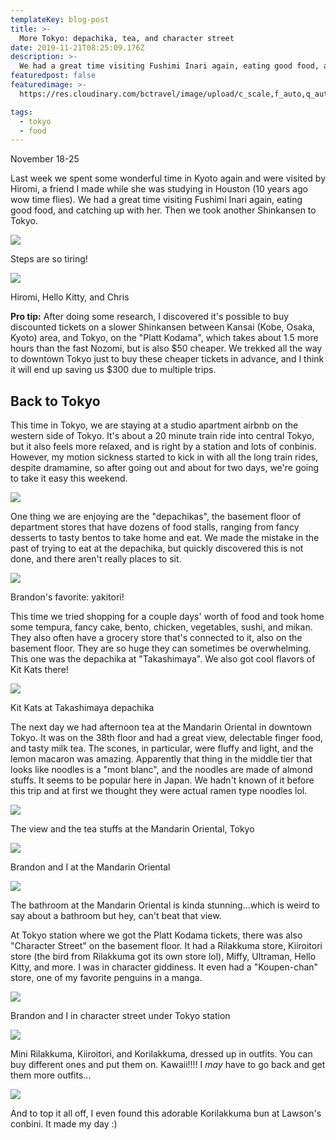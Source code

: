 ```yaml
---
templateKey: blog-post
title: >-
  More Tokyo: depachika, tea, and character street
date: 2019-11-21T08:25:09.176Z
description: >-
  We had a great time visiting Fushimi Inari again, eating good food, and catching up with her. Then we took another Shinkansen to Tokyo.
featuredpost: false
featuredimage: >-
  https://res.cloudinary.com/bctravel/image/upload/c_scale,f_auto,q_auto,w_1080/v1575709343/IMG_1831_t3jedl.heic

tags:
  - tokyo
  - food
---
```


November 18-25

Last week we spent some wonderful time in Kyoto again and were visited by Hiromi, a friend I made while she was studying in Houston (10 years ago wow time flies). We had a great time visiting Fushimi Inari again, eating good food, and catching up with her. Then we took another Shinkansen to Tokyo.

![](https://static.wixstatic.com/media/4a8d9e_cf1da97815aa4116b970fd6153dd79d1~mv2.jpeg/v1/fill/w_1125,h_1500,al_c,q_90/4a8d9e_cf1da97815aa4116b970fd6153dd79d1~mv2.webp)

Steps are so tiring!

![](https://static.wixstatic.com/media/4a8d9e_27e9afe842104e86b09fc670c30f779a~mv2.jpeg/v1/fill/w_1480,h_1110,al_c,q_90,usm_0.66_1.00_0.01/4a8d9e_27e9afe842104e86b09fc670c30f779a~mv2.webp)

Hiromi, Hello Kitty, and Chris

**Pro tip:** After doing some research, I discovered it's possible to buy discounted tickets on a slower Shinkansen between Kansai (Kobe, Osaka, Kyoto) area, and Tokyo, on the "Platt Kodama", which takes about 1.5 more hours than the fast Nozomi, but is also $50 cheaper. We trekked all the way to downtown Tokyo just to buy these cheaper tickets in advance, and I think it will end up saving us $300 due to multiple trips.

**Back to Tokyo**
-----------------

This time in Tokyo, we are staying at a studio apartment airbnb on the western side of Tokyo. It's about a 20 minute train ride into central Tokyo, but it also feels more relaxed, and is right by a station and lots of conbinis. However, my motion sickness started to kick in with all the long train rides, despite dramamine, so after going out and about for two days, we're going to take it easy this weekend.

![](https://static.wixstatic.com/media/4a8d9e_6bb42011312540ddbc73393d8c5f4414~mv2.jpg/v1/fill/w_1480,h_833,al_c,q_90,usm_0.66_1.00_0.01/4a8d9e_6bb42011312540ddbc73393d8c5f4414~mv2.webp)

One thing we are enjoying are the "depachikas", the basement floor of department stores that have dozens of food stalls, ranging from fancy desserts to tasty bentos to take home and eat. We made the mistake in the past of trying to eat at the depachika, but quickly discovered this is not done, and there aren't really places to sit.

![](https://static.wixstatic.com/media/4a8d9e_5244ab8f142f442f800d1a7b7b66a3c7~mv2.jpeg/v1/fill/w_1125,h_1500,al_c,q_90/4a8d9e_5244ab8f142f442f800d1a7b7b66a3c7~mv2.webp)

Brandon's favorite: yakitori!

This time we tried shopping for a couple days' worth of food and took home some tempura, fancy cake, bento, chicken, vegetables, sushi, and mikan. They also often have a grocery store that's connected to it, also on the basement floor. They are so huge they can sometimes be overwhelming. This one was the depachika at "Takashimaya". We also got cool flavors of Kit Kats there!

![](https://static.wixstatic.com/media/4a8d9e_5fc08126807b4b6c80cfb28b97b41f59~mv2.jpeg/v1/fill/w_1125,h_1500,al_c,q_90/4a8d9e_5fc08126807b4b6c80cfb28b97b41f59~mv2.webp)

Kit Kats at Takashimaya depachika

The next day we had afternoon tea at the Mandarin Oriental in downtown Tokyo. It was on the 38th floor and had a great view, delectable finger food, and tasty milk tea. The scones, in particular, were fluffy and light, and the lemon macaron was amazing. Apparently that thing in the middle tier that looks like noodles is a "mont blanc", and the noodles are made of almond stuffs. It seems to be popular here in Japan. We hadn't known of it before this trip and at first we thought they were actual ramen type noodles lol.

![](https://static.wixstatic.com/media/4a8d9e_1270d611eb2e48909eabee20c3204e59~mv2.jpg/v1/fill/w_1125,h_1500,al_c,q_90/4a8d9e_1270d611eb2e48909eabee20c3204e59~mv2.webp)

The view and the tea stuffs at the Mandarin Oriental, Tokyo

![](https://static.wixstatic.com/media/4a8d9e_71136ea476374fcca3c7029da8844bc2~mv2.jpg/v1/fill/w_1480,h_1110,al_c,q_90,usm_0.66_1.00_0.01/4a8d9e_71136ea476374fcca3c7029da8844bc2~mv2.webp)

Brandon and I at the Mandarin Oriental

![](https://static.wixstatic.com/media/4a8d9e_5d035a77029a4c7589d7860e4308e7fd~mv2.jpg/v1/fill/w_1480,h_1110,al_c,q_90,usm_0.66_1.00_0.01/4a8d9e_5d035a77029a4c7589d7860e4308e7fd~mv2.webp)

The bathroom at the Mandarin Oriental is kinda stunning...which is weird to say about a bathroom but hey, can't beat that view.

At Tokyo station where we got the Platt Kodama tickets, there was also "Character Street" on the basement floor. It had a Rilakkuma store, Kiiroitori store (the bird from Rilakkuma got its own store lol), Miffy, Ultraman, Hello Kitty, and more. I was in character giddiness. It even had a "Koupen-chan" store, one of my favorite penguins in a manga.

![](https://static.wixstatic.com/media/4a8d9e_26882c6e386e4ac1b07ea5a6a5ae0f0a~mv2.jpg/v1/fill/w_1125,h_1500,al_c,q_90/4a8d9e_26882c6e386e4ac1b07ea5a6a5ae0f0a~mv2.webp)

Brandon and I in character street under Tokyo station

![](https://static.wixstatic.com/media/4a8d9e_2e84a06fad5d422aa23af7fe60767321~mv2.jpg/v1/fill/w_1125,h_1500,al_c,q_90/4a8d9e_2e84a06fad5d422aa23af7fe60767321~mv2.webp)

Mini Rilakkuma, Kiiroitori, and Korilakkuma, dressed up in outfits. You can buy different ones and put them on. Kawaii!!!! I _may_ have to go back and get them more outfits...

![](https://static.wixstatic.com/media/4a8d9e_8795c727564a4a27bbf260d50d763279~mv2_d_1500_1500_s_2.jpg/v1/fill/w_1480,h_1480,al_c,q_90,usm_0.66_1.00_0.01/4a8d9e_8795c727564a4a27bbf260d50d763279~mv2_d_1500_1500_s_2.webp)

And to top it all off, I even found this adorable Korilakkuma bun at Lawson's conbini. It made my day :)